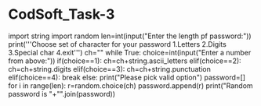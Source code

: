 # CodSoft_Task-3
import string
import random
len=int(input("Enter the length pf password:"))
print('''Choose set of character for your password
         1.Letters
         2.Digits
         3.Special char
         4.exit''')
ch=""
while True:
    choice=int(input("Enter a number from above:"))
    if(choice==1):
        ch=ch+string.ascii_letters
    elif(choice==2):
        ch=ch+string.digits
    elif(choice==3):
        ch=ch+string.punctuation
    elif(choice==4):
        break
    else:
        print("Please pick valid option")
password=[]
for i in range(len):
    r=random.choice(ch)
    password.append(r)
print("Random password is "+"".join(password))
        
        

